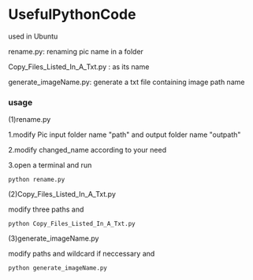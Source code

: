 # UsefulPythonCode
used in Ubuntu

rename.py: renaming pic name in a folder

Copy_Files_Listed_In_A_Txt.py : as its name

generate_imageName.py: generate a txt file containing image path name

### usage
(1)rename.py

1.modify Pic input folder name "path" and output folder name "outpath"

2.modify changed_name according to your need

3.open a terminal and run 

    python rename.py

(2)Copy_Files_Listed_In_A_Txt.py

modify three paths and 

    python Copy_Files_Listed_In_A_Txt.py

(3)generate_imageName.py

modify paths and wildcard if neccessary and 

    python generate_imageName.py
